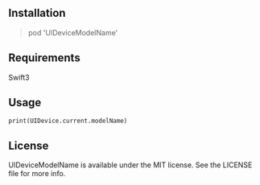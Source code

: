 ## Installation

> pod 'UIDeviceModelName'

## Requirements

Swift3

## Usage

```
print(UIDevice.current.modelName)
```

## License

UIDeviceModelName is available under the MIT license. See the LICENSE file for more info.
